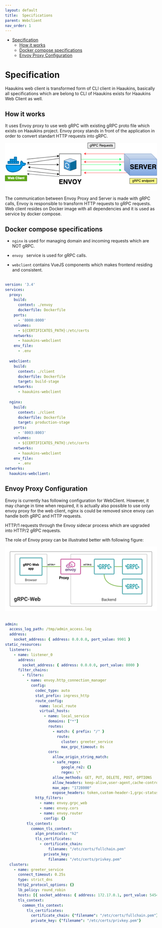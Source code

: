 ```yaml
---
layout: default
title:  Specifications
parent: Webclient
nav_order: 1
---
```


- [Specification](#specification)
  - [How it works](#how-it-works)
  - [Docker compose specifications](#docker-compose-specifications)
  - [Envoy Proxy Configuration](#envoy-proxy-configuration)


# Specification

Haaukins web client is transformed form of CLI client in Haaukins, basically all specifications which are belong to CLI of Haaukins exists for Haaukins Web Client as well. 

## How it works 

It uses Envoy proxy to use web gRPC with existing gRPC proto file which exists on Haaukins project. Envoy proxy stands in front of the application in order to convert standart HTTP requests into gRPC. 

![Communication Diagram](/assets/images/webclient/webclient-arch.png)

The communication between Envoy Proxy and Server is made with gRPC calls, Envoy is responsible to transform HTTP requests to gRPC requests. Web client resides on Docker image with all dependencies and it is used as service by docker compose. 



## Docker compose specifications

- `nginx` is used for managing domain and incoming requests which are NOT gRPC. 
  
- `envoy ` service is used for gRPC calls. 
  
- `webclient` contains VueJS components which makes frontend residing and consistent. 



```yaml 

version: '3.4'
services:
  proxy:
    build:
      context: ./envoy
      dockerfile: Dockerfile
    ports:
      - '8000:8000'
    volumes:
      - ${CERTIFICATES_PATH}:/etc/certs
    networks:
      - haaukins-webclient
    env_file:
      - .env

  webclient:
    build:
      context: ./client
      dockerfile: Dockerfile
      target: build-stage
    networks:
      - haaukins-webclient

  nginx:
    build:
      context: ./client
      dockerfile: Dockerfile
      target: production-stage
    ports:
      - '8003:8003'
    volumes:
      - ${CERTIFICATES_PATH}:/etc/certs
    networks:
      - haaukins-webclient
    env_file:
      - .env
networks:
  haaukins-webclient:

```

## Envoy Proxy Configuration 

Envoy is currently has following configuration for WebClient. However, it may change in time when required, it is actually also possible to use only envoy proxy for the web client, nginx is could be removed since envoy can handle both gRPC and HTTP requests. 

HTTP/1 requests through the Envoy sidecar process which are upgraded into HTTP/2 gRPC requests.

The role of Envoy proxy can be illustrated better with following figure: 

![Envoy Proxy Role](/assets/images/webclient/envoy-example.png)



```yaml 

admin:
  access_log_path: /tmp/admin_access.log
  address:
    socket_address: { address: 0.0.0.0, port_value: 9901 }
static_resources:
  listeners:
    - name: listener_0
      address:
        socket_address: { address: 0.0.0.0, port_value: 8000 }
      filter_chains:
        - filters:
          - name: envoy.http_connection_manager
            config:
              codec_type: auto
              stat_prefix: ingress_http
              route_config:
                name: local_route
                virtual_hosts:
                  - name: local_service
                    domains: ["*"]
                    routes:
                      - match: { prefix: "/" }
                        route:
                          cluster: greeter_service
                          max_grpc_timeout: 0s
                    cors:
                      allow_origin_string_match:
                      - safe_regex:
                          google_re2: {}
                          regex: \*
                      allow_methods: GET, PUT, DELETE, POST, OPTIONS
                      allow_headers: keep-alive,user-agent,cache-control,content-type,content-transfer-encoding,custom-header-1,x-accept-content-transfer-encoding,x-accept-response-streaming,x-user-agent,x-grpc-web,grpc-timeout,x-custom-header,token
                      max_age: "1728000"
                      expose_headers: token,custom-header-1,grpc-status,grpc-message
              http_filters:
                - name: envoy.grpc_web
                - name: envoy.cors
                - name: envoy.router
                  config: {}
          tls_context:
            common_tls_context:
              alpn_protocols: "h2"
              tls_certificates:
                - certificate_chain:
                    filename: "/etc/certs/fullchain.pem"
                  private_key:
                    filename: "/etc/certs/privkey.pem"
  clusters:
    - name: greeter_service
      connect_timeout: 0.25s
      type: strict_dns
      http2_protocol_options: {}
      lb_policy: round_robin
      hosts: [{ socket_address: { address: 172.17.0.1, port_value: 5454 }}]
      tls_context:
        common_tls_context:
          tls_certificates: 
            certificate_chain: {"filename": "/etc/certs/fullchain.pem"}
            private_key: {"filename": "/etc/certs/privkey.pem"}

```


